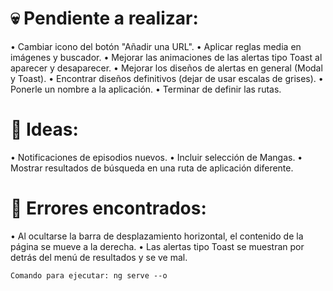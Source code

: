 # 💀 Pendiente a realizar:

• Cambiar icono del botón "Añadir una URL".
• Aplicar reglas media en imágenes y buscador.
• Mejorar las animaciones de las alertas tipo Toast al aparecer y desaparecer.
• Mejorar los diseños de alertas en general (Modal y Toast).
• Encontrar diseños definitivos (dejar de usar escalas de grises).
• Ponerle un nombre a la aplicación.
• Terminar de definir las rutas.

# 🧠 Ideas:

• Notificaciones de episodios nuevos.
• Incluir selección de Mangas.
• Mostrar resultados de búsqueda en una ruta de aplicación diferente.

# 🐞 Errores encontrados:

• Al ocultarse la barra de desplazamiento horizontal, el contenido de la página se mueve a la derecha.
• Las alertas tipo Toast se muestran por detrás del menú de resultados y se ve mal.

    Comando para ejecutar: ng serve --o